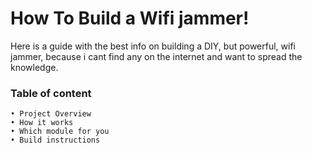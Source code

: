# How To Build a Wifi jammer!
Here is a guide with the best info on building a DIY, but powerful, wifi jammer, because i cant find any on the internet and want to spread the knowledge.
### Table of content
```
• Project Overview
• How it works
• Which module for you
• Build instructions
```
